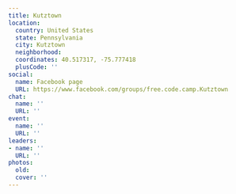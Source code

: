 ```yaml
---
title: Kutztown
location:
  country: United States
  state: Pennsylvania
  city: Kutztown
  neighborhood: 
  coordinates: 40.517317, -75.777418
  plusCode: ''
social:
  name: Facebook page
  URL: https://www.facebook.com/groups/free.code.camp.Kutztown
chat:
  name: ''
  URL: ''
event:
  name: ''
  URL: ''
leaders:
- name: ''
  URL: ''
photos:
  old: 
  cover: ''
---
```

